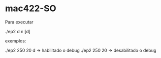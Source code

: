 # mac422-SO

Para executar

./ep2 d n [d]

exemplos:

./ep2 250 20 d -> habilitado o debug
./ep2 250 20   -> desabilitado o debug